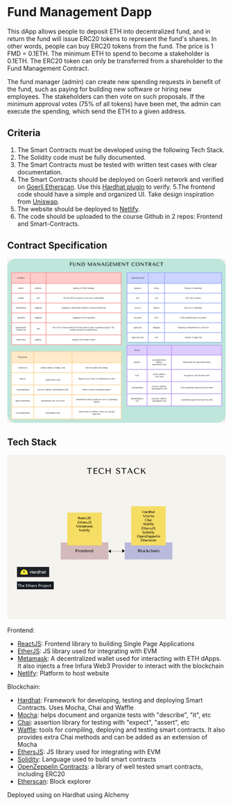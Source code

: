 # Fund Management Dapp

This dApp allows people to deposit ETH into decentralized fund, and in return the fund will issue ERC20 tokens to represent the fund's shares. In other words, people can buy ERC20 tokens from the fund. The price is 1 FMD = 0.1ETH. The minimum ETH to spend to become a stakeholder is 0.1ETH. The ERC20 token can only be transferred from a shareholder to the Fund Management Contract.

The fund manager (admin) can create new spending requests in benefit of the fund, such as paying for building new software or hiring new employees. The stakeholders can then vote on such proposals. If the minimum approval votes (75% of all tokens) have been met, the admin can execute the spending, which send the ETH to a given address.

## Criteria

1. The Smart Contracts must be developed using the following Tech Stack.
2. The Solidity code must be fully documented.
3. The Smart Contracts must be tested with written test cases with clear documentation.
4. The Smart Contracts should be deployed on Goerli network and verified on [Goerli Etherscan](https://goerli.etherscan.io/). Use this [Hardhat plugin](https://hardhat.org/hardhat-runner/plugins/nomiclabs-hardhat-etherscan) to verify. 5.The frontend code should have a simple and organized UI. Take design inspiration from [Uniswap](https://app.uniswap.org/#/swap).
6. The website should be deployed to [Netlify](https://docs.netlify.com/get-started/).
7. The code should be uploaded to the course Github in 2 repos: Frontend and Smart-Contracts.

## Contract Specification

![Contract](./media/contract.png)

## Tech Stack 

![Contract](./media/tech.png)

Frontend:

- [ReactJS](https://reactjs.org/docs/getting-started.html): Frontend library to building Single Page Applications 
- [EtherJS](https://docs.ethers.io/): JS library used for integrating with EVM
- [Metamask](https://docs.metamask.io/guide/): A decentralized wallet used for interacting with ETH dApps. It also injects a free Infura Web3 Provider to interact with the blockchain
- [Netlify](https://docs.netlify.com/get-started/): Platform to host website

Blockchain: 

- [Hardhat](https://hardhat.org/hardhat-runner/docs/getting-started#overview): Framework for developing, testing and deploying Smart Contracts. Uses Mocha, Chai and Waffle
- [Mocha](https://mochajs.org/): helps document and organize tests with "describe", "it", etc
- [Chai](https://www.chaijs.com/): assertion library for testing with "expect", "assert", etc 
- [Waffle](https://getwaffle.io/): tools for compiling, deploying and testing smart contracts. It also provides extra Chai methods and can be added as an extension of Mocha
- [EthersJS](https://docs.ethers.io/): JS library used for integrating with EVM
- [Solidity](https://docs.soliditylang.org/): Language used to build smart contracts
- [OpenZeppelin Contracts](https://docs.openzeppelin.com/contracts): a library of well tested smart contracts, including ERC20
- [Etherscan](https://etherscan.io/): Block explorer







Deployed using on Hardhat using Alchemy